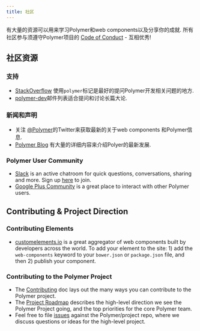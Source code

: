 ```yaml
---
title: 社区
---
```


有大量的资源可以用来学习Polymer和web components以及分享你的成就. 所有社区参与须遵守Polymer项目的
[Code of Conduct](https://github.com/Polymer/project/blob/master/Code_of_Conduct.md) - 互相优秀!

## 社区资源

### 支持

* [StackOverflow](https://stackoverflow.com/tags/polymer) 使用`polymer`标记是最好的提问Polymer开发相关问题的地方.
* [polymer-dev](https://groups.google.com/forum/?fromgroups=#!forum/polymer-dev)邮件列表适合提问和讨论长篇大论.

### 新闻和声明

* 关注 [@Polymer](https://twitter.com/polymer)的Twitter来获取最新的关于web components
和Polymer信息.
* [Polymer Blog](/1.0/blog/) 有大量的详细内容来介绍Polyer的最新发展.

### Polymer User Community

* [Slack](https://polymer.slack.com/messages) is an active chatroom for quick questions,
conversations, sharing and more. Sign up [here](https://polymer-slack.herokuapp.com) to join.
* [Google Plus Community](https://plus.sandbox.google.com/+PolymerProject/posts) is a great
place to interact with other Polymer users.

## Contributing & Project Direction

### Contributing Elements

- [customelements.io](https://customelements.io/) is a great aggregator of web components
built by developers across the world. To add your element to the site: 1) add the `web-components`
keyword to your `bower.json` or `package.json` file, and then 2) publish your component.

### Contributing to the Polymer Project

* The [Contributing](https://github.com/Polymer/project/blob/master/Contributing.md) doc lays
out the many ways you can contribute to the Polymer project.
* The [Project Roadmap](https://github.com/Polymer/project/blob/master/Roadmap.md) describes
the high-level direction we see the Polymer Project going, and the top priorities for the core
Polymer team.
* Feel free to file [issues](https://github.com/Polymer/project/issues) against the Polymer/project
repo, where we discuss questions or ideas for the high-level project.
